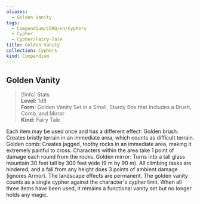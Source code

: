 ```yaml
---
aliases:
  - Golden Vanity
tags:
  - Compendium/CSRD/en/Cyphers
  - Cypher
  - Cypher/Fairy-Tale
title: Golden Vanity
collection: Cyphers
kind: Compendium
---
```

## Golden Vanity  
>[!info] Stats  
> **Level:** 1d6  
> **Form:** Golden Vanity Set in a Small, Sturdy Box that Includes a Brush, Comb, and Mirror  
> **Kind:** Fairy Tale
  
Each item may be used once and has a different effect: Golden brush: Creates bristly terrain in an immediate area, which counts as difficult terrain. Golden comb: Creates jagged, toothy rocks in an immediate area, making it extremely painful to cross. Characters within the area take 1 point of damage each round from the rocks. Golden mirror: Turns into a tall glass mountain 30 feet tall by 300 feet wide (9 m by 90 m). All climbing tasks are hindered, and a fall from any height does 3 points of ambient damage (ignores Armor). The landscape effects are permanent. The golden vanity counts as a single cypher against the character's cypher limit. When all three items have been used, it remains a functional vanity set but no longer holds any magic.